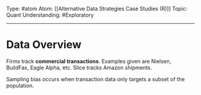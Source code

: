 Type: #atom
Atom: [[Alternative Data Strategies Case Studies (R)]]
Topic: Quant
Understanding: #Exploratory 

----
# Data Overview

Firms track **commercial transactions**. Examples given are Nielsen, BuildFax, Eagle Alpha, etc. Slice tracks Amazon shipments.

Sampling bias occurs when transaction data only targets a subset of the population.